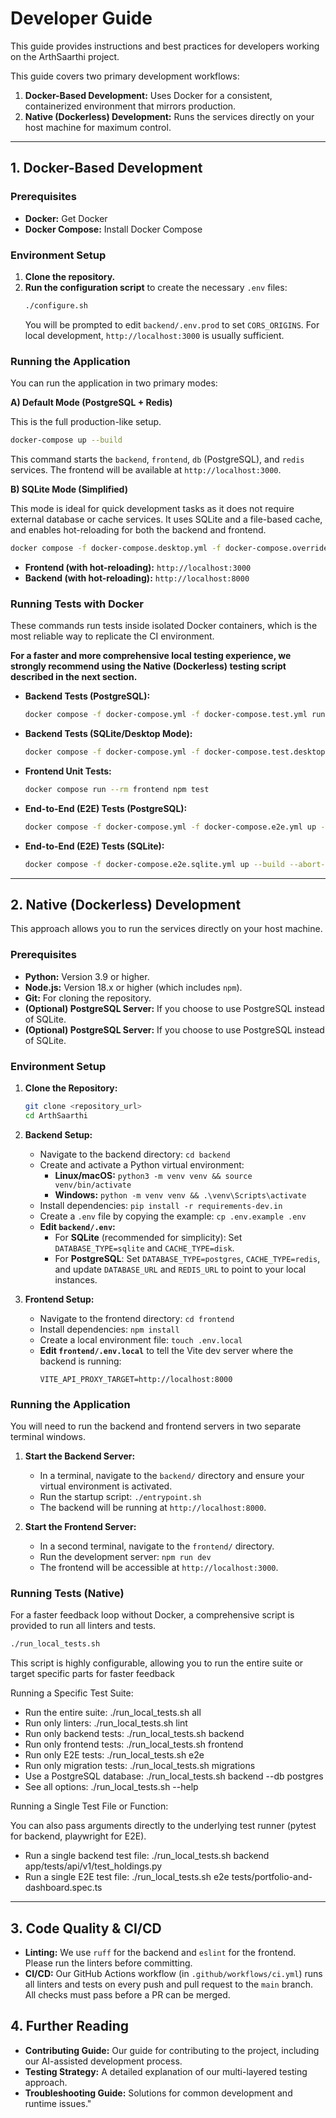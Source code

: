 # Developer Guide

This guide provides instructions and best practices for developers working on the ArthSaarthi project.

This guide covers two primary development workflows:
1.  **Docker-Based Development:** Uses Docker for a consistent, containerized environment that mirrors production.
2.  **Native (Dockerless) Development:** Runs the services directly on your host machine for maximum control.

---

## 1. Docker-Based Development

### Prerequisites

*   **Docker:** Get Docker
*   **Docker Compose:** Install Docker Compose

### Environment Setup

1.  **Clone the repository.**
2.  **Run the configuration script** to create the necessary `.env` files:
    ```bash
    ./configure.sh
    ```
    You will be prompted to edit `backend/.env.prod` to set `CORS_ORIGINS`. For local development, `http://localhost:3000` is usually sufficient.

### Running the Application

You can run the application in two primary modes:

**A) Default Mode (PostgreSQL + Redis)**

This is the full production-like setup.

```bash
docker-compose up --build
```
This command starts the `backend`, `frontend`, `db` (PostgreSQL), and `redis` services. The frontend will be available at `http://localhost:3000`.

**B) SQLite Mode (Simplified)**

This mode is ideal for quick development tasks as it does not require external database or cache services. It uses SQLite and a file-based cache, and enables hot-reloading for both the backend and frontend.

```bash
docker compose -f docker-compose.desktop.yml -f docker-compose.override.yml up --build
```
*   **Frontend (with hot-reloading):** `http://localhost:3000`
*   **Backend (with hot-reloading):** `http://localhost:8000`

### Running Tests with Docker


These commands run tests inside isolated Docker containers, which is the most reliable way to replicate the CI environment.

**For a faster and more comprehensive local testing experience, we strongly recommend using the Native (Dockerless) testing script described in the next section.**
*   **Backend Tests (PostgreSQL):**
    ```bash
    docker compose -f docker-compose.yml -f docker-compose.test.yml run --rm test
    ```
*   **Backend Tests (SQLite/Desktop Mode):**
    ```bash
    docker compose -f docker-compose.yml -f docker-compose.test.desktop.yml run --build --rm test-desktop
    ```
*   **Frontend Unit Tests:**
    ```bash
    docker compose run --rm frontend npm test
    ```
*   **End-to-End (E2E) Tests (PostgreSQL):**
    ```bash
    docker compose -f docker-compose.yml -f docker-compose.e2e.yml up --build --abort-on-container-exit
    ```
*   **End-to-End (E2E) Tests (SQLite):**
    ```bash
    docker compose -f docker-compose.e2e.sqlite.yml up --build --abort-on-container-exit
    ```
---

## 2. Native (Dockerless) Development
This approach allows you to run the services directly on your host machine.

### Prerequisites
 
*   **Python:** Version 3.9 or higher.
*   **Node.js:** Version 18.x or higher (which includes `npm`).
*   **Git:** For cloning the repository.
*   **(Optional) PostgreSQL Server:** If you choose to use PostgreSQL instead of SQLite. 
*   **(Optional) PostgreSQL Server:** If you choose to use PostgreSQL instead of SQLite.

### Environment Setup

1.  **Clone the Repository:**
    ```bash
    git clone <repository_url>
    cd ArthSaarthi


    ```
2.  **Backend Setup:**
    - Navigate to the backend directory: `cd backend`
    - Create and activate a Python virtual environment:
        - **Linux/macOS:** `python3 -m venv venv && source venv/bin/activate`
        - **Windows:** `python -m venv venv && .\venv\Scripts\activate`
    - Install dependencies: `pip install -r requirements-dev.in`
    - Create a `.env` file by copying the example: `cp .env.example .env`
    - **Edit `backend/.env`:**
        - For **SQLite** (recommended for simplicity): Set `DATABASE_TYPE=sqlite` and `CACHE_TYPE=disk`.
        - For **PostgreSQL**: Set `DATABASE_TYPE=postgres`, `CACHE_TYPE=redis`, and update `DATABASE_URL` and `REDIS_URL` to point to your local instances.

3.  **Frontend Setup:**
    - Navigate to the frontend directory: `cd frontend`
    - Install dependencies: `npm install`
    - Create a local environment file: `touch .env.local`
    - **Edit `frontend/.env.local`** to tell the Vite dev server where the backend is running:
        ```
        VITE_API_PROXY_TARGET=http://localhost:8000
        ```

### Running the Application

You will need to run the backend and frontend servers in two separate terminal windows. 

1.  **Start the Backend Server:**
    - In a terminal, navigate to the `backend/` directory and ensure your virtual environment is activated.
    - Run the startup script: `./entrypoint.sh`
    - The backend will be running at `http://localhost:8000`.

2.  **Start the Frontend Server:**
    - In a second terminal, navigate to the `frontend/` directory.
    - Run the development server: `npm run dev`
    - The frontend will be accessible at `http://localhost:3000`.

### Running Tests (Native)

For a faster feedback loop without Docker, a comprehensive script is provided to run all linters and tests.

```bash
./run_local_tests.sh
```

This script is highly configurable, allowing you to run the entire suite or target specific parts for faster feedback

Running a Specific Test Suite:  
* Run the entire suite: ./run_local_tests.sh all 
* Run only linters: ./run_local_tests.sh lint 
* Run only backend tests: ./run_local_tests.sh backend 
* Run only frontend tests: ./run_local_tests.sh frontend 
* Run only E2E tests: ./run_local_tests.sh e2e 
* Run only migration tests: ./run_local_tests.sh migrations 
* Use a PostgreSQL database: ./run_local_tests.sh backend --db postgres 
* See all options: ./run_local_tests.sh --help 
 
Running a Single Test File or Function: 
 
You can also pass arguments directly to the underlying test runner (pytest for backend, playwright for E2E). 
* Run a single backend test file: ./run_local_tests.sh backend app/tests/api/v1/test_holdings.py 
* Run a single E2E test file: ./run_local_tests.sh e2e tests/portfolio-and-dashboard.spec.ts

---

## 3. Code Quality & CI/CD

*   **Linting:** We use `ruff` for the backend and `eslint` for the frontend. Please run the linters before committing.
*   **CI/CD:** Our GitHub Actions workflow (in `.github/workflows/ci.yml`) runs all linters and tests on every push and pull request to the `main` branch. All checks must pass before a PR can be merged.

## 4. Further Reading

*   **Contributing Guide:** Our guide for contributing to the project, including our AI-assisted development process.
*   **Testing Strategy:** A detailed explanation of our multi-layered testing approach.
*   **Troubleshooting Guide:** Solutions for common development and runtime issues."
